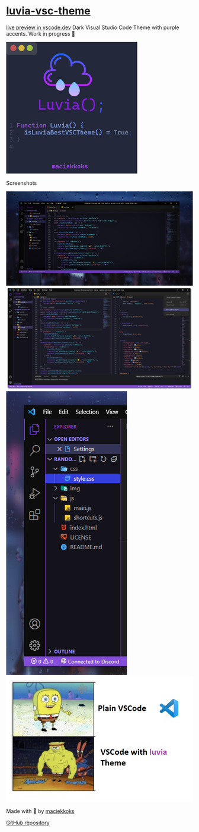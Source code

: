 # [luvia-vsc-theme](https://marketplace.visualstudio.com/items?itemName=maciekkoks.luvia-theme)
[live preview in vscode.dev](https://vscode.dev/theme/maciekkoks.luvia-theme/Luvia%20Theme%20)
Dark Visual Studio Code Theme with purple accents. Work in progress 💜

![logo](https://raw.githubusercontent.com/maciekkoks/luvia-vsc-theme/main/Static/luvialogo.png)

Screenshots

![rain](https://raw.githubusercontent.com/maciekkoks/luvia-vsc-theme/main/Static/rain-after.png)
![full-window](https://raw.githubusercontent.com/maciekkoks/luvia-vsc-theme/main/Static/full-window-shadow.png)
![prev](https://raw.githubusercontent.com/maciekkoks/luvia-vsc-theme/main/Static/preview.png)
![meme](https://raw.githubusercontent.com/maciekkoks/luvia-vsc-theme/main/Static/gigafunny.png)

Made with 💜 by [maciekkoks](https://github.com/maciekkoks)

[GitHub repository](https://github.com/maciekkoks/luvia-vsc-theme)

